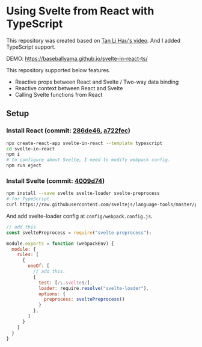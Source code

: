 # Using Svelte from React with TypeScript

This repository was created based on [Tan Li Hau's video](https://www.youtube.com/watch?v=6MI9mirMh6w).
And I added TypeScript support.

DEMO: https://baseballyama.github.io/svelte-in-react-ts/

This repository supported below features.

- Reactive props between React and Svelte / Two-way data binding
- Reactive context between React and Svelte
- Calling Svelte functions from React

## Setup

### Install React (commit: [286de46](https://github.com/baseballyama/svelte-in-react/commit/286de46), [a722fec](https://github.com/baseballyama/svelte-in-react/commit/a722fec))

```sh
npx create-react-app svelte-in-react --template typescript
cd svelte-in-react
npm i
# to configure about Svelte, I need to modify webpack config.
npm run eject
```

### Install Svelte (commit: [4009d74](https://github.com/baseballyama/svelte-in-react/commit/4009d74))

```sh
npm install --save svelte svelte-loader svelte-preprocess
# for TypeScript.
curl https://raw.githubusercontent.com/sveltejs/language-tools/master/packages/svelte2tsx/svelte-shims.d.ts > ./src/svelte-shims.d.ts
```

And add svelte-loader config at `config/webpack.config.js`.

```js
// add this
const sveltePreprocess = require("svelte-preprocess");

module.exports = function (webpackEnv) {
  module: {
    rules: [
      {
        oneOf: [
          // add this.
          {
            test: [/\.svelte$/],
            loader: require.resolve("svelte-loader"),
            options: {
              preprocess: sveltePreprocess()
            }
          },
        ]
      }
    ]
  }
}
```
